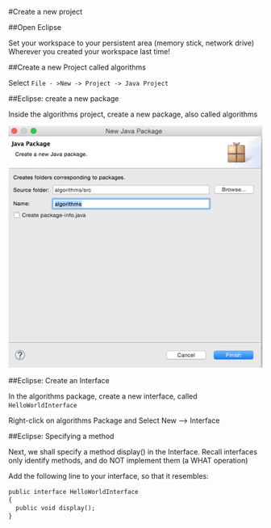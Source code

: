 #Create a new project

##Open Eclipse

Set your workspace to your persistent area (memory stick, network drive) Wherever you created your workspace last time!

##Create a new Project called algorithms

Select `File - >New -> Project -> Java Project`

##Eclipse: create a new package

Inside the algorithms project, create a new package, also called algorithms

![](img/03.png)

##Eclipse: Create an Interface

In the algorithms package, create a new interface, called `HelloWorldInterface`

Right-click on algorithms Package and Select New –> Interface

##Eclipse: Specifying a method 

Next, we shall specify a method display() in the Interface.  Recall interfaces only identify methods, and do NOT implement them (a WHAT operation)

Add the following line to your interface, so that it resembles:

~~~
public interface HelloWorldInterface 
{
  public void display();
}
~~~
